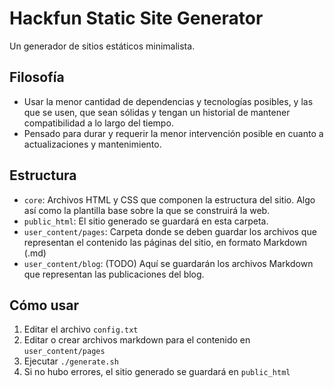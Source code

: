 # Hackfun Static Site Generator

Un generador de sitios estáticos minimalista.

## Filosofía

- Usar la menor cantidad de dependencias y tecnologías posibles, y las que se usen, que sean sólidas y tengan un historial de mantener compatibilidad a lo largo del tiempo.
- Pensado para durar y requerir la menor intervención posible en cuanto a actualizaciones y mantenimiento.

## Estructura

- `core`: Archivos HTML y CSS que componen la estructura del sitio. Algo así como la plantilla base sobre la que se construirá la web.
- `public_html`: El sitio generado se guardará en esta carpeta.
- `user_content/pages`: Carpeta donde se deben guardar los archivos que representan el contenido las páginas del sitio, en formato Markdown (.md)
- `user_content/blog`: (TODO) Aquí se guardarán los archivos Markdown que representan las publicaciones del blog.

## Cómo usar

1. Editar el archivo `config.txt`
2. Editar o crear archivos markdown para el contenido en `user_content/pages`
3. Ejecutar `./generate.sh`
4. Si no hubo errores, el sitio generado se guardará en `public_html`